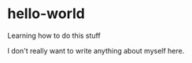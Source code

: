 # hello-world
Learning how to do this stuff

I don't really want to write anything about myself here. 
